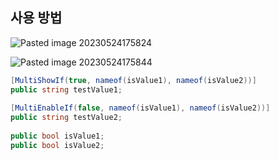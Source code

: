 ## 사용 방법

![Pasted image 20230524175824](https://github.com/netter36/UnityUtilities/assets/21096117/9ab86b9c-92f3-4282-9fc7-2e27667499ad)

![Pasted image 20230524175844](https://github.com/netter36/UnityUtilities/assets/21096117/cd9efb1c-de2e-4b80-9a4b-3da92691bcc3)

```c#
[MultiShowIf(true, nameof(isValue1), nameof(isValue2))]  
public string testValue1;  
  
[MultiEnableIf(false, nameof(isValue1), nameof(isValue2))]  
public string testValue2;  
  
public bool isValue1;  
public bool isValue2;
```
